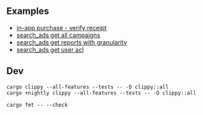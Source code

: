 ## Examples

* [in-app purchase - verify receipt](demos/isahc/src/iap_verify_receipt.rs)
* [search_ads get all campaigns](demos/isahc/src/search_ads_get_all_campaigns.rs)
* [search_ads get reports with granularity](demos/isahc/src/search_ads_get_reports_with_granularity.rs)
* [search_ads get user acl](demos/isahc/src/search_ads_get_user_acl.rs)

## Dev

```
cargo clippy --all-features --tests -- -D clippy::all
cargo +nightly clippy --all-features --tests -- -D clippy::all

cargo fmt -- --check
```
